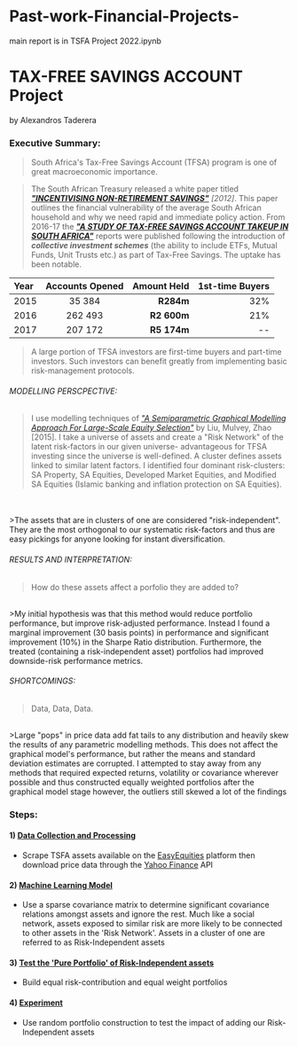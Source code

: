 # Past-work-Financial-Projects-

main report is in TSFA Project 2022.ipynb

# TAX-FREE SAVINGS ACCOUNT Project

by Alexandros Taderera

### Executive Summary:
> South Africa's Tax-Free Savings Account (TFSA) program is one of great macroeconomic importance. 

> The South African Treasury released a white paper titled [***"INCENTIVISING NON-RETIREMENT SAVINGS"***](http://www.treasury.gov.za/comm_media/press/2012/Incentivising%20non-retirement%20savings.pdf) *[2012]*. This paper outlines the financial vulnerability of the average South African household and why we need rapid and immediate policy action.
> From 2016-17 the [***"A STUDY OF TAX-FREE SAVINGS ACCOUNT TAKEUP IN SOUTH AFRICA"***](https://www.intellidex.co.za/wp-content/uploads/2017/07/TFSA-Survey-Report-2017-Live-Version-FINAL.pdf) reports were published following the introduction of ***collective investment schemes*** (the ability to include ETFs, Mutual Funds, Unit Trusts etc.) as part of Tax-Free Savings. The uptake has been notable.


|Year |Accounts Opened|Amount Held |1st-time Buyers|
|:-----|:----:|----:|----:|
|2015 |35 384 |**R284m** |32%|
|2016 |262 493 |**R2 600m** | 21% |
|2017 |207 172|**R5 174m**| --|

> A large portion of TFSA investors are first-time buyers and part-time investors. Such investors can benefit greatly from implementing basic risk-management protocols.


###### MODELLING PERSCPECTIVE: 
>  I use modelling techniques of [*"A Semiparametric Graphical Modelling Approach For Large-Scale Equity Selection"*](https://doi.org/10.1080/14697688.2015.1101149) by Liu, Mulvey, Zhao [2015]. I take a universe of assets and create a "Risk Network" of the latent risk-factors in our given universe- advantageous for TFSA investing since the universe is well-defined. A cluster defines assets linked to similar latent factors. I identified four dominant risk-clusters: SA Property, SA Equities, Developed Market Equities, and Modified SA Equities (Islamic banking and inflation protection on SA Equities). 
<br /> 
<br /> 
>The assets that are in clusters of one are considered "risk-independent". They are the most orthogonal to our systematic risk-factors and thus are easy pickings for anyone looking for instant diversification.
<br /> 


###### RESULTS AND INTERPRETATION: 
>How do these assets affect a porfolio they are added to?
<br /> 
>My initial hypothesis was that this method would reduce portfolio performance, but improve risk-adjusted performance. Instead I found a marginal improvement (30 basis points) in performance and significant improvement (10%) in the Sharpe Ratio distribution. Furthermore, the treated (containing a risk-independent asset) portfolios had improved downside-risk performance metrics.
<br /> 

###### SHORTCOMINGS:
>Data, Data, Data. 
<br /> 
>Large "pops" in price data add fat tails to any distribution and heavily skew the results of any parametric modelling methods. This does not affect the graphical model's performance, but rather the means and standard deviation estimates are corrupted. I attempted to stay away from any methods that required expected returns, volatility or covariance wherever possible and thus constructed equally weighted portfolios after the graphical model stage however, the outliers still skewed a lot of the findings


### Steps:
#### 1)  [Data Collection and Processing](#0)
- Scrape TSFA assets available on the [EasyEquities](https://etfs.easyequities.co.za/finder) platform then download price data through the [Yahoo Finance](https://finance.yahoo.com) API

#### 2) [Machine Learning Model](#1)
- Use a sparse covariance matrix to determine significant covariance relations amongst assets and ignore the rest. Much like a social network, assets exposed to similar risk are more likely to be connected to other assets in the 'Risk Network'. Assets in a cluster of one are referred to as Risk-Independent assets

#### 3)  [Test the 'Pure Portfolio' of Risk-Independent assets](#2)
- Build equal risk-contribution and equal weight portfolios

#### 4) [Experiment](#3)
- Use random portfolio construction to test the impact of adding our Risk-Independent assets
